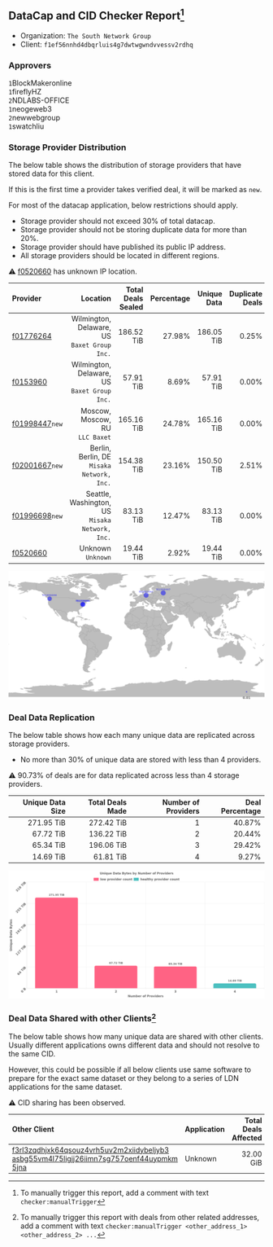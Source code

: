 ## DataCap and CID Checker Report[^1]
 - Organization: `The South Network Group`
 - Client: `f1ef56nnhd4dbqrluis4g7dwtwgwndvvessv2rdhq`
### Approvers
`1`BlockMakeronline<br/>`1`fireflyHZ<br/>`2`NDLABS-OFFICE<br/>`1`neogeweb3<br/>`2`newwebgroup<br/>`1`swatchliu

### Storage Provider Distribution
The below table shows the distribution of storage providers that have stored data for this client.

If this is the first time a provider takes verified deal, it will be marked as `new`.

For most of the datacap application, below restrictions should apply.
 - Storage provider should not exceed 30% of total datacap.
 - Storage provider should not be storing duplicate data for more than 20%.
 - Storage provider should have published its public IP address.
 - All storage providers should be located in different regions.

⚠️ [f0520660](https://filfox.info/en/address/f0520660) has unknown IP location.

| Provider                                                    |                                           Location | Total Deals Sealed | Percentage | Unique Data | Duplicate Deals |
| :---------------------------------------------------------- | -------------------------------------------------: | -----------------: | ---------: | ----------: | --------------: |
| [f01776264](https://filfox.info/en/address/f01776264)       |    Wilmington, Delaware, US<br/>`Baxet Group Inc.` |         186.52 TiB |     27.98% |  186.05 TiB |           0.25% |
| [f0153960](https://filfox.info/en/address/f0153960)         |    Wilmington, Delaware, US<br/>`Baxet Group Inc.` |          57.91 TiB |      8.69% |   57.91 TiB |           0.00% |
| [f01998447](https://filfox.info/en/address/f01998447)`new`  |                 Moscow, Moscow, RU<br/>`LLC Baxet` |         165.16 TiB |     24.78% |  165.16 TiB |           0.00% |
| [f02001667](https://filfox.info/en/address/f02001667)`new`  |      Berlin, Berlin, DE<br/>`Misaka Network, Inc.` |         154.38 TiB |     23.16% |  150.50 TiB |           2.51% |
| [f01996698](https://filfox.info/en/address/f01996698)`new`  | Seattle, Washington, US<br/>`Misaka Network, Inc.` |          83.13 TiB |     12.47% |   83.13 TiB |           0.00% |
| [f0520660](https://filfox.info/en/address/f0520660)         |                              Unknown<br/>`Unknown` |          19.44 TiB |      2.92% |   19.44 TiB |           0.00% |

<img src="https://raw.githubusercontent.com/data-preservation-programs/filplus-checker-assets/main/filecoin-project/filecoin-plus-large-datasets/issues/509/1680083043311.png"/>

### Deal Data Replication
The below table shows how each many unique data are replicated across storage providers.

- No more than 30% of unique data are stored with less than 4 providers.

⚠️ 90.73% of deals are for data replicated across less than 4 storage providers.

| Unique Data Size | Total Deals Made | Number of Providers | Deal Percentage |
| ---------------: | ---------------: | ------------------: | --------------: |
|       271.95 TiB |       272.42 TiB |                   1 |          40.87% |
|        67.72 TiB |       136.22 TiB |                   2 |          20.44% |
|        65.34 TiB |       196.06 TiB |                   3 |          29.42% |
|        14.69 TiB |        61.81 TiB |                   4 |           9.27% |

<img src="https://raw.githubusercontent.com/data-preservation-programs/filplus-checker-assets/main/filecoin-project/filecoin-plus-large-datasets/issues/509/1680083044234.png"/>

### Deal Data Shared with other Clients[^3]
The below table shows how many unique data are shared with other clients.
Usually different applications owns different data and should not resolve to the same CID.

However, this could be possible if all below clients use same software to prepare for the exact same dataset or they belong to a series of LDN applications for the same dataset.

⚠️ CID sharing has been observed.

| Other Client                                                                                                                                                                                                              | Application | Total Deals Affected | Unique CIDs | Approvers |
| :------------------------------------------------------------------------------------------------------------------------------------------------------------------------------------------------------------------------ | :---------- | -------------------: | ----------: | :-------- |
| [f3rl3zqdhjxk64qsouz4vrh5uv2m2xiidybeljyb3<br/>asbg55vm4l75ligjj26iimn7sg757oenf44uypmkm<br/>5jna](https://filfox.info/en/address/f3rl3zqdhjxk64qsouz4vrh5uv2m2xiidybeljyb3asbg55vm4l75ligjj26iimn7sg757oenf44uypmkm5jna) | Unknown     |            32.00 GiB |           1 | Unknown   |

[^1]: To manually trigger this report, add a comment with text `checker:manualTrigger`

[^2]: Deals from those addresses are combined into this report as they are specified with `checker:manualTrigger`

[^3]: To manually trigger this report with deals from other related addresses, add a comment with text `checker:manualTrigger <other_address_1> <other_address_2> ...`
